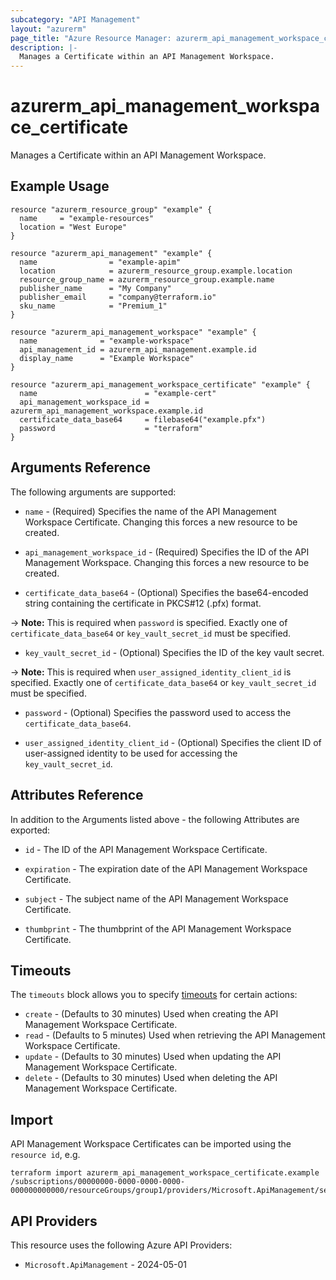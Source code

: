 ```yaml
---
subcategory: "API Management"
layout: "azurerm"
page_title: "Azure Resource Manager: azurerm_api_management_workspace_certificate"
description: |-
  Manages a Certificate within an API Management Workspace.
---
```


# azurerm_api_management_workspace_certificate

Manages a Certificate within an API Management Workspace.

## Example Usage

```hcl
resource "azurerm_resource_group" "example" {
  name     = "example-resources"
  location = "West Europe"
}

resource "azurerm_api_management" "example" {
  name                = "example-apim"
  location            = azurerm_resource_group.example.location
  resource_group_name = azurerm_resource_group.example.name
  publisher_name      = "My Company"
  publisher_email     = "company@terraform.io"
  sku_name            = "Premium_1"
}

resource "azurerm_api_management_workspace" "example" {
  name              = "example-workspace"
  api_management_id = azurerm_api_management.example.id
  display_name      = "Example Workspace"
}

resource "azurerm_api_management_workspace_certificate" "example" {
  name                        = "example-cert"
  api_management_workspace_id = azurerm_api_management_workspace.example.id
  certificate_data_base64     = filebase64("example.pfx")
  password                    = "terraform"
}
```

## Arguments Reference

The following arguments are supported:

* `name` - (Required) Specifies the name of the API Management Workspace Certificate. Changing this forces a new resource to be created.

* `api_management_workspace_id` - (Required) Specifies the ID of the API Management Workspace. Changing this forces a new resource to be created.

* `certificate_data_base64` - (Optional) Specifies the base64-encoded string containing the certificate in PKCS#12 (.pfx) format.

-> **Note:** This is required when `password` is specified. Exactly one of `certificate_data_base64` or `key_vault_secret_id` must be specified.

* `key_vault_secret_id` - (Optional) Specifies the ID of the key vault secret.

-> **Note:** This is required when `user_assigned_identity_client_id` is specified. Exactly one of `certificate_data_base64` or `key_vault_secret_id` must be specified.

* `password` - (Optional) Specifies the password used to access the `certificate_data_base64`.

* `user_assigned_identity_client_id` - (Optional) Specifies the client ID of user-assigned identity to be used for accessing the `key_vault_secret_id`.

## Attributes Reference

In addition to the Arguments listed above - the following Attributes are exported:

* `id` - The ID of the API Management Workspace Certificate.

* `expiration` - The expiration date of the API Management Workspace Certificate.

* `subject` - The subject name of the API Management Workspace Certificate.

* `thumbprint` - The thumbprint of the API Management Workspace Certificate.

## Timeouts

The `timeouts` block allows you to specify [timeouts](https://www.terraform.io/language/resources/syntax#operation-timeouts) for certain actions:

* `create` - (Defaults to 30 minutes) Used when creating the API Management Workspace Certificate.
* `read` - (Defaults to 5 minutes) Used when retrieving the API Management Workspace Certificate.
* `update` - (Defaults to 30 minutes) Used when updating the API Management Workspace Certificate.
* `delete` - (Defaults to 30 minutes) Used when deleting the API Management Workspace Certificate.

## Import

API Management Workspace Certificates can be imported using the `resource id`, e.g.

```shell
terraform import azurerm_api_management_workspace_certificate.example /subscriptions/00000000-0000-0000-0000-000000000000/resourceGroups/group1/providers/Microsoft.ApiManagement/service/service1/workspaces/workspace1/certificates/certificate1
```

## API Providers
<!-- This section is generated, changes will be overwritten -->
This resource uses the following Azure API Providers:

* `Microsoft.ApiManagement` - 2024-05-01

